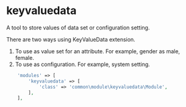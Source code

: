 # keyvaluedata
A tool to store values of data set or configuration setting.

There are two ways using KeyValueData extension.
1. To use as value set for an attribute.
  For example, gender as male, female.
2. To use as configuration.
  For example, system setting.

```php
    'modules' => [
        'keyvaluedata' => [
            'class' => 'common\module\keyvaluedata\Module',
        ],
    ],
```